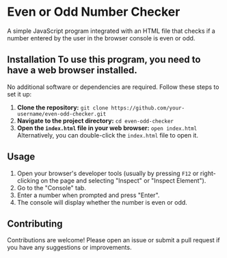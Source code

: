 # Even or Odd Number Checker 
A simple JavaScript program integrated with an HTML file that checks if a number entered by the user in the browser console is even or odd. 
## Installation To use this program, you need to have a web browser installed. 
No additional software or dependencies are required. 
Follow these steps to set it up: 
1. **Clone the repository:**
   ``` git clone https://github.com/your-username/even-odd-checker.git ```
3. **Navigate to the project directory:**
   ``` cd even-odd-checker ```
4. **Open the `index.html` file in your web browser:**
``` open index.html ```
Alternatively, you can double-click the `index.html` file to open it.
## Usage 
1. Open your browser's developer tools (usually by pressing `F12` or right-clicking on the page and selecting "Inspect" or "Inspect Element").
2. Go to the "Console" tab.
3. Enter a number when prompted and press "Enter".
4. The console will display whether the number is even or odd.
## Contributing
Contributions are welcome! Please open an issue or submit a pull request if you have any suggestions or improvements.
